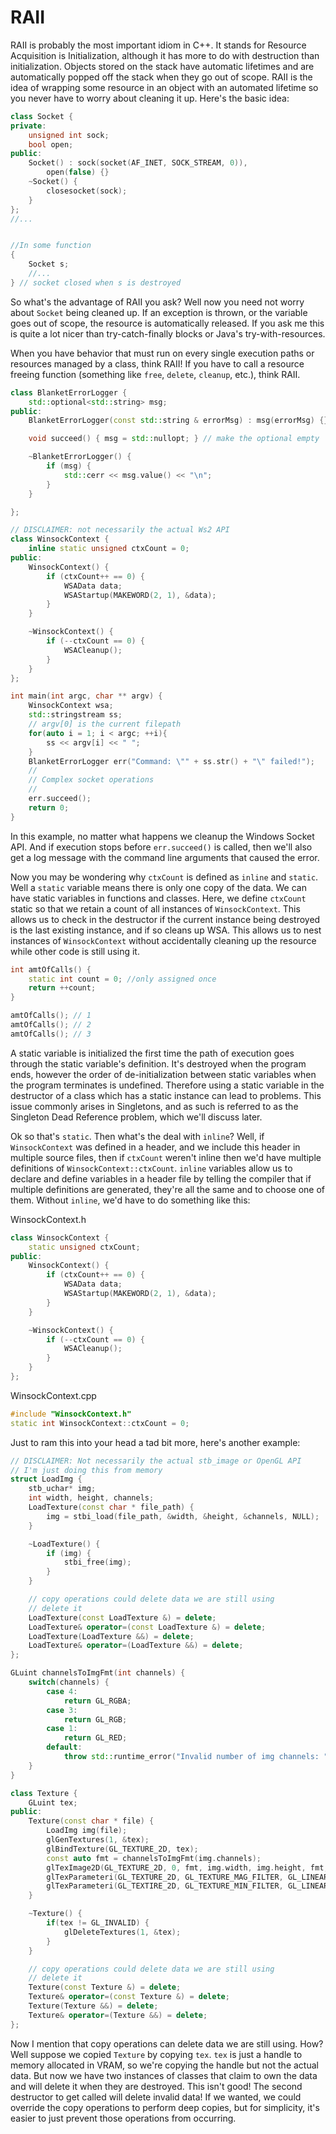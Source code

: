# RAII

RAII is probably the most important idiom in C++. It stands for Resource Acquisition is Initialization, although it has more to do with destruction than initialization. Objects stored on the stack have automatic lifetimes and are automatically popped off the stack when they go out of scope. RAII is the idea of wrapping some resource in an object with an automated lifetime so you never have to worry about cleaning it up. Here's the basic idea:
```C++
class Socket {
private:
    unsigned int sock;
    bool open;
public:
    Socket() : sock(socket(AF_INET, SOCK_STREAM, 0)),
        open(false) {}
    ~Socket() {
        closesocket(sock);
    }
};
//...


//In some function
{
    Socket s;
    //...
} // socket closed when s is destroyed
```
So what's the advantage of RAII you ask? Well now you need not worry about `Socket` being cleaned up. If an exception is thrown, or the variable goes out of scope, the resource is automatically released. If you ask me this is quite a lot nicer than try-catch-finally blocks or Java's try-with-resources.

When you have behavior that must run on every single execution paths or resources managed by a class, think RAII! If you have to call a resource freeing function (something like `free`, `delete`, `cleanup`, etc.), think RAII.

```C++
class BlanketErrorLogger {
    std::optional<std::string> msg;
public:
    BlanketErrorLogger(const std::string & errorMsg) : msg(errorMsg) {}

    void succeed() { msg = std::nullopt; } // make the optional empty

    ~BlanketErrorLogger() {
        if (msg) {
            std::cerr << msg.value() << "\n";
        }
    }

};

// DISCLAIMER: not necessarily the actual Ws2 API
class WinsockContext {
    inline static unsigned ctxCount = 0;
public:
    WinsockContext() {
        if (ctxCount++ == 0) {
            WSAData data;
            WSAStartup(MAKEWORD(2, 1), &data);
        }
    }

    ~WinsockContext() {
        if (--ctxCount == 0) {
            WSACleanup();
        }
    }
};

int main(int argc, char ** argv) {
    WinsockContext wsa;
    std::stringstream ss;
    // argv[0] is the current filepath
    for(auto i = 1; i < argc; ++i){
        ss << argv[i] << " ";
    }
    BlanketErrorLogger err("Command: \"" + ss.str() + "\" failed!");
    //
    // Complex socket operations
    //
    err.succeed();
    return 0;
}
```

In this example, no matter what happens we cleanup the Windows Socket API. And if execution stops before `err.succeed()` is called, then we'll also get a log message with the command line arguments that caused the error.

Now you may be wondering why `ctxCount` is defined as `inline` and `static`. Well a `static` variable means there is only one copy of the data. We can have static variables in functions and classes. Here, we define `ctxCount` static so that we retain a count of all instances of `WinsockContext`. This allows us to check in the destructor if the current instance being destroyed is the last existing instance, and if so cleans up WSA. This allows us to nest instances of `WinsockContext` without accidentally cleaning up the resource while other code is still using it.

```C++
int amtOfCalls() {
    static int count = 0; //only assigned once
    return ++count;
}

amtOfCalls(); // 1
amtOfCalls(); // 2
amtOfCalls(); // 3
```

A static variable is initialized the first time the path of execution goes through the static variable's definition. It's destroyed when the program ends, however the order of de-initialization between static variables when the program terminates is undefined. Therefore using a static variable in the destructor of a class which has a static instance can lead to problems. This issue commonly arises in Singletons, and as such is referred to as the Singleton Dead Reference problem, which we'll discuss later.

Ok so that's `static`. Then what's the deal with `inline`? Well, if `WinsockContext` was defined in a header, and we include this header in multiple source files, then if `ctxCount` weren't inline then we'd have multiple definitions of `WinsockContext::ctxCount`. `inline` variables allow us to declare and define variables in a header file by telling the compiler that if multiple definitions are generated, they're all the same and to choose one of them. Without `inline`, we'd have to do something like this:

WinsockContext.h
```C++
class WinsockContext {
    static unsigned ctxCount;
public:
    WinsockContext() {
        if (ctxCount++ == 0) {
            WSAData data;
            WSAStartup(MAKEWORD(2, 1), &data);
        }
    }

    ~WinsockContext() {
        if (--ctxCount == 0) {
            WSACleanup();
        }
    }
};
```

WinsockContext.cpp
```C++
#include "WinsockContext.h"
static int WinsockContext::ctxCount = 0;
```

Just to ram this into your head a tad bit more, here's another example:

```C++
// DISCLAIMER: Not necessarily the actual stb_image or OpenGL API
// I'm just doing this from memory
struct LoadImg {
    stb_uchar* img;
    int width, height, channels;
    LoadTexture(const char * file_path) {
        img = stbi_load(file_path, &width, &height, &channels, NULL);
    }

    ~LoadTexture() {
        if (img) {
            stbi_free(img);
        }
    }

    // copy operations could delete data we are still using
    // delete it
    LoadTexture(const LoadTexture &) = delete;
    LoadTexture& operator=(const LoadTexture &) = delete;
    LoadTexture(LoadTexture &&) = delete;
    LoadTexture& operator=(LoadTexture &&) = delete;
};

GLuint channelsToImgFmt(int channels) {
    switch(channels) {
        case 4:
            return GL_RGBA;
        case 3:
            return GL_RGB;
        case 1:
            return GL_RED;
        default:
            throw std::runtime_error("Invalid number of img channels: " + channels);
    }
}

class Texture {
    GLuint tex;
public:
    Texture(const char * file) {
        LoadImg img(file);
        glGenTextures(1, &tex);
        glBindTexture(GL_TEXTURE_2D, tex);
        const auto fmt = channelsToImgFmt(img.channels);
        glTexImage2D(GL_TEXTURE_2D, 0, fmt, img.width, img.height, fmt, GL_BYTE, img.data);
        glTexParameteri(GL_TEXTURE_2D, GL_TEXTURE_MAG_FILTER, GL_LINEAR);
        glTexParameteri(GL_TEXTIRE_2D, GL_TEXTURE_MIN_FILTER, GL_LINEAR);
    }

    ~Texture() {
        if(tex != GL_INVALID) {
            glDeleteTextures(1, &tex);
        }
    }

    // copy operations could delete data we are still using
    // delete it
    Texture(const Texture &) = delete;
    Texture& operator=(const Texture &) = delete;
    Texture(Texture &&) = delete;
    Texture& operator=(Texture &&) = delete;
};
```

Now I mention that copy operations can delete data we are still using. How? Well suppose we copied `Texture` by copying `tex`. `tex` is just a handle to memory allocated in VRAM, so we're copying the handle but not the actual data. But now we have two instances of classes that claim to own the data and will delete it when they are destroyed. This isn't good! The second destructor to get called will delete invalid data! If we wanted, we could override the copy operations to perform deep copies, but for simplicity, it's easier to just prevent those operations from occurring.
